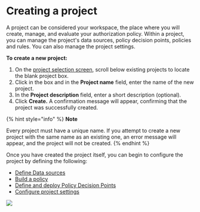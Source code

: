 # Creating a project



A project can be considered your workspace, the place where you will create, manage, and evaluate your authorization policy. Within a project, you can manage the project's data sources, policy decision points, policies and rules. You can also manage the project settings.

**To create a new project:**

1. On the [project selection screen](project-selection-screen.md), scroll below existing projects to locate the blank project box.
2. Click in the box and in the **Project name** field, enter the name of the new project.
3. In the **Project description** field, enter a short description \(optional\).
4. Click **Create.** A confirmation message will appear, confirming that the project was successfully created.

{% hint style="info" %}
**Note**

Every project must have a unique name. If you attempt to create a new project with the same name as an existing one, an error message will appear, and the project will not be created.
{% endhint %}

Once you have created the project itself, you can begin to configure the project by defining the following:

* [Define Data sources](../data-sources/)
* [Build a policy](../policies/)
* [Define and deploy Policy Decision Points](../policy-decision-points-pdp/)
* [Configure project settings](../project-settings/)



![](https://files.readme.io/c96c60b-projsuccess.PNG)

